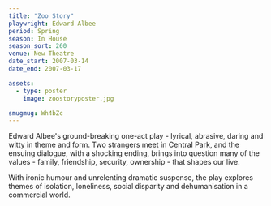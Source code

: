 ```yaml
---
title: "Zoo Story"
playwright: Edward Albee
period: Spring
season: In House
season_sort: 260
venue: New Theatre
date_start: 2007-03-14
date_end: 2007-03-17

assets:
  - type: poster
    image: zoostoryposter.jpg

smugmug: Wh4bZc
---
```


Edward Albee's ground-breaking one-act play - lyrical, abrasive, daring and witty in theme and form. Two strangers meet in Central Park, and the ensuing dialogue, with a shocking ending, brings into question many of the values - family, friendship, security, ownership - that shapes our live.

With ironic humour and unrelenting dramatic suspense, the play explores themes of isolation, loneliness, social disparity and dehumanisation in a commercial world.